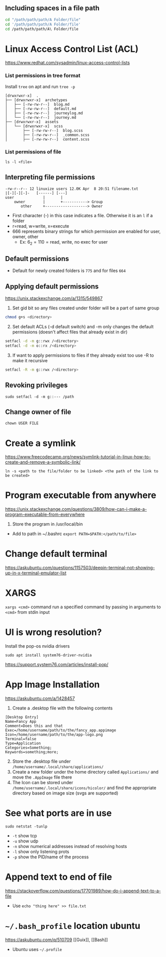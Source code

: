 ## Including spaces in a file path
```bash
cd "/path/path/path/A Folder/file"
cd '/path/path/path/A Folder/file'
cd /path/path/path/A\ Folder/file
```

# Linux Access Control List (ACL)
https://www.redhat.com/sysadmin/linux-access-control-lists

### List permissions  in tree format
Install `tree` on apt and run `tree -p`
```
[drwxrwxr-x]  .
├── [drwxrwxr-x]  archetypes
│   ├── [-rw-rw-r--]  blog.md
│   ├── [-rw-rw-r--]  default.md
│   ├── [-rw-rw-r--]  journeylog.md
│   └── [-rw-rw-r--]  journey.md
├── [drwxrwxr-x]  assets
│   └── [drwxrwxr-x]  scss
│       ├── [-rw-rw-r--]  blog.scss
│       ├── [-rw-rw-r--]  _common.scss
│       ├── [-rw-rw-r--]  content.scss
```

### List permissions of file
`ls -l <file>`


## Interpreting file permissions
```
-rw-r--r-- 12 linuxize users 12.0K Apr  8 20:51 filename.txt
|[-][-][-]-   [------] [---]
user             |       |
    owner        |       +-----------> Group
       other     +-------------------> Owner
```
- First character (-) in this case indicates a file. Otherwise it is an `l` if a folder
- r=read, w=write, x=execute
- 666 represents binary strings for which permission are enabled for user, owner, other
	- Ex: $6_{2}=110=\text{read,  write, no exec}$ for user

## Default permissions
- Default for newly created folders is `775` and for files `664`

## Applying default permissions
https://unix.stackexchange.com/a/1315/549867
1. Set gid bit so any files created under folder will be a part of same group
````bash
chmod g+s <directory>
````
2. Set default ACLs (-d default switch) and -m only changes the default permissions (doesn't affect files that already exist in dir)
```bash
setfacl -d -m g::rwx /<directory>
setfacl -d -m o::rx /<directory>
```
3. If want to apply permissions to files if they already exist too use -R to make it recursive
````bash
setfacl -R -m g::rwx /<directory>
````

## Revoking privileges
`sudo setfacl -d -m g::--- /path`

## Change owner of file
`chown USER FILE`


# Create a symlink
https://www.freecodecamp.org/news/symlink-tutorial-in-linux-how-to-create-and-remove-a-symbolic-link/
```shell
ln -s <path to the file/folder to be linked> <the path of the link to be created>
```

# Program executable from anywhere
https://unix.stackexchange.com/questions/3809/how-can-i-make-a-program-executable-from-everywhere
1. Store the program in /usr/local/bin

- Add to path in ~/.bashrc
`export PATH=$PATH:</path/to/file>`

# Change default terminal
https://askubuntu.com/questions/1157503/deepin-terminal-not-showing-up-in-x-terminal-emulator-list

# XARGS
`xargs <cmd>` command run a specified command by passing in arguments to `<cmd>` from stdin input

# UI is wrong resolution?
Install the pop-os nvidia drivers
```
sudo apt install system76-driver-nvidia
```
https://support.system76.com/articles/install-pop/

# App Image Installation
https://askubuntu.com/a/1428457
1. Create a .desktop file with the following contents
```
[Desktop Entry]
Name=Fancy App
Comment=Does this and that
Exec=/home/username/path/to/the/fancy_app.appimage
Icon=/home/username/path/to/the/app-logo.png
Terminal=false
Type=Application
Categories=Something;
Keywords=something;more;
```
2. Store the .desktop file under `/home/username/.local/share/applications/`
3. Create a new folder under the home directory called `Applications/` and move the `.AppImage` file there
4. The Icon can be stored under `/home/username/.local/share/icons/hicolor/` and find the appropriate directory based on image size (svgs are supported)

# See what ports are in use
```
sudo netstat -tunlp
```
- `-t` show tcp
- `-u` show udp
- `-n` show numerical addresses instead of resolving hosts
- `-l` show only listening prots
- `-p` show the PID/name of the process

# Append text to end of file
https://stackoverflow.com/questions/17701989/how-do-i-append-text-to-a-file
- Use `echo "thing here" >> file.txt`
# `~/.bash_profile` location ubuntu

https://askubuntu.com/q/510709
[[Guix]], [[Bash]]
- Ubuntu uses `~/.profile`
